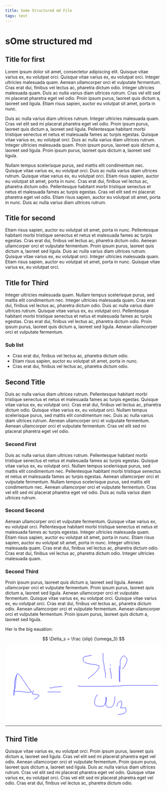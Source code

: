 ```yaml
---
title: Some Structured md File
tags: test
---
```



sOme structured md
===

## Title for first
Lorem ipsum dolor sit amet, consectetur adipiscing elit. Quisque vitae varius ex, eu volutpat orci. Quisque vitae varius ex, eu volutpat orci. Integer ultricies malesuada quam. Aenean ullamcorper orci et vulputate fermentum. Cras erat dui, finibus vel lectus ac, pharetra dictum odio. Integer ultricies malesuada quam. Duis ac nulla varius diam ultrices rutrum. Cras vel elit sed mi placerat pharetra eget vel odio. Proin ipsum purus, laoreet quis dictum a, laoreet sed ligula. Etiam risus sapien, auctor eu volutpat sit amet, porta in nunc.

Duis ac nulla varius diam ultrices rutrum. Integer ultricies malesuada quam. Cras vel elit sed mi placerat pharetra eget vel odio. Proin ipsum purus, laoreet quis dictum a, laoreet sed ligula. Pellentesque habitant morbi tristique senectus et netus et malesuada fames ac turpis egestas. Quisque vitae varius ex, eu volutpat orci. Duis ac nulla varius diam ultrices rutrum. Integer ultricies malesuada quam. Proin ipsum purus, laoreet quis dictum a, laoreet sed ligula. Proin ipsum purus, laoreet quis dictum a, laoreet sed ligula.

Nullam tempus scelerisque purus, sed mattis elit condimentum nec. Quisque vitae varius ex, eu volutpat orci. Duis ac nulla varius diam ultrices rutrum. Quisque vitae varius ex, eu volutpat orci. Etiam risus sapien, auctor eu volutpat sit amet, porta in nunc. Cras erat dui, finibus vel lectus ac, pharetra dictum odio. Pellentesque habitant morbi tristique senectus et netus et malesuada fames ac turpis egestas. Cras vel elit sed mi placerat pharetra eget vel odio. Etiam risus sapien, auctor eu volutpat sit amet, porta in nunc. Duis ac nulla varius diam ultrices rutrum.

## Title for second
Etiam risus sapien, auctor eu volutpat sit amet, porta in nunc. Pellentesque habitant morbi tristique senectus et netus et malesuada fames ac turpis egestas. Cras erat dui, finibus vel lectus ac, pharetra dictum odio. Aenean ullamcorper orci et vulputate fermentum. Proin ipsum purus, laoreet quis dictum a, laoreet sed ligula. Duis ac nulla varius diam ultrices rutrum. Quisque vitae varius ex, eu volutpat orci. Integer ultricies malesuada quam. Etiam risus sapien, auctor eu volutpat sit amet, porta in nunc. Quisque vitae varius ex, eu volutpat orci.

## Title for Third
Integer ultricies malesuada quam. Nullam tempus scelerisque purus, sed mattis elit condimentum nec. Integer ultricies malesuada quam. Cras erat dui, finibus vel lectus ac, pharetra dictum odio. Duis ac nulla varius diam ultrices rutrum. Quisque vitae varius ex, eu volutpat orci. Pellentesque habitant morbi tristique senectus et netus et malesuada fames ac turpis egestas. Cras erat dui, finibus vel lectus ac, pharetra dictum odio. Proin ipsum purus, laoreet quis dictum a, laoreet sed ligula. Aenean ullamcorper orci et vulputate fermentum.

### Sub list
+ Cras erat dui, finibus vel lectus ac, pharetra dictum odio.
+ Etiam risus sapien, auctor eu volutpat sit amet, porta in nunc.
+ Cras erat dui, finibus vel lectus ac, pharetra dictum odio.



## Second Title

Duis ac nulla varius diam ultrices rutrum. Pellentesque habitant morbi tristique senectus et netus et malesuada fames ac turpis egestas. Quisque vitae varius ex, eu volutpat orci. Cras erat dui, finibus vel lectus ac, pharetra dictum odio. Quisque vitae varius ex, eu volutpat orci. Nullam tempus scelerisque purus, sed mattis elit condimentum nec. Duis ac nulla varius diam ultrices rutrum. Aenean ullamcorper orci et vulputate fermentum. Aenean ullamcorper orci et vulputate fermentum. Cras vel elit sed mi placerat pharetra eget vel odio.

### Second First
Duis ac nulla varius diam ultrices rutrum. Pellentesque habitant morbi tristique senectus et netus et malesuada fames ac turpis egestas. Quisque vitae varius ex, eu volutpat orci. Nullam tempus scelerisque purus, sed mattis elit condimentum nec. Pellentesque habitant morbi tristique senectus et netus et malesuada fames ac turpis egestas. Aenean ullamcorper orci et vulputate fermentum. Nullam tempus scelerisque purus, sed mattis elit condimentum nec. Aenean ullamcorper orci et vulputate fermentum. Cras vel elit sed mi placerat pharetra eget vel odio. Duis ac nulla varius diam ultrices rutrum.

### Second Second
Aenean ullamcorper orci et vulputate fermentum. Quisque vitae varius ex, eu volutpat orci. Pellentesque habitant morbi tristique senectus et netus et malesuada fames ac turpis egestas. Integer ultricies malesuada quam. Etiam risus sapien, auctor eu volutpat sit amet, porta in nunc. Etiam risus sapien, auctor eu volutpat sit amet, porta in nunc. Integer ultricies malesuada quam. Cras erat dui, finibus vel lectus ac, pharetra dictum odio. Cras erat dui, finibus vel lectus ac, pharetra dictum odio. Integer ultricies malesuada quam.

### Second Third
Proin ipsum purus, laoreet quis dictum a, laoreet sed ligula. Aenean ullamcorper orci et vulputate fermentum. Proin ipsum purus, laoreet quis dictum a, laoreet sed ligula. Aenean ullamcorper orci et vulputate fermentum. Quisque vitae varius ex, eu volutpat orci. Quisque vitae varius ex, eu volutpat orci. Cras erat dui, finibus vel lectus ac, pharetra dictum odio. Aenean ullamcorper orci et vulputate fermentum. Aenean ullamcorper orci et vulputate fermentum. Proin ipsum purus, laoreet quis dictum a, laoreet sed ligula.

Her is the big eauation:

$$
\Delta_s = \frac {slip} {\omega_3}
$$

![](vx_images/138527729793877.png)

---

## Third Title

Quisque vitae varius ex, eu volutpat orci. Proin ipsum purus, laoreet quis dictum a, laoreet sed ligula. Cras vel elit sed mi placerat pharetra eget vel odio. Aenean ullamcorper orci et vulputate fermentum. Proin ipsum purus, laoreet quis dictum a, laoreet sed ligula. Duis ac nulla varius diam ultrices rutrum. Cras vel elit sed mi placerat pharetra eget vel odio. Quisque vitae varius ex, eu volutpat orci. Cras vel elit sed mi placerat pharetra eget vel odio. Cras erat dui, finibus vel lectus ac, pharetra dictum odio.


